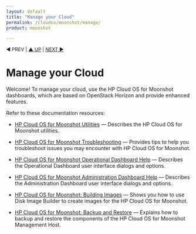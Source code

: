 ```yaml
---
layout: default
title: "Manage your Cloud"
permalink: /cloudos/moonshot/manage/
product: moonshot

---
```

<!--PUBLISHED-->



<p style="font-size: small;"> &#9664; PREV</a> | <a href="/cloudos/moonshot/">&#9650; UP</a> | <a href="/cloudos/moonshot/manage/utilities/">NEXT &#9654;</a> </p>

# Manage your Cloud

Welcome! To manage your cloud, use the HP Cloud OS for Moonshot dashboards, which are based on OpenStack Horizon and provide enhanced features.

Refer to these documentation resources:

* [HP Cloud OS for Moonshot Utilities](/cloudos/moonshot/manage/utilities/) &mdash; Describes the HP Cloud OS for Moonshot utilities.

* [HP Cloud OS for Moonshot Troubleshooting](/cloudos/moonshot/manage/troubleshooting/) &mdash; Provides tips to help you troubleshoot issues you may encounter with HP Cloud OS for Moonshot.

* [HP Cloud OS for Moonshot Operational Dashboard Help](/cloudos/moonshot/manage/operational-dashboard/) &mdash; Describes the Operational Dashboard user interface dialogs and options.

* [HP Cloud OS for Moonshot Administration Dashboard Help](/cloudos/moonshot/manage/administration-dashboard/) &mdash; Describes the Administration Dashboard user interface dialogs and options.

* [HP Cloud OS for Moonshot: Building Images](/cloudos/moonshot/manage/image-builder/) &mdash; Shows you how to use Disk Image Builder to create images for the HP Cloud OS for Moonshot.

* [HP Cloud OS for Moonshot: Backup and Restore](/cloudos/moonshot/manage/backup-process/) &mdash; Explains how to backup and restore the components of the HP Cloud OS for Moonshot Management Host.
 
